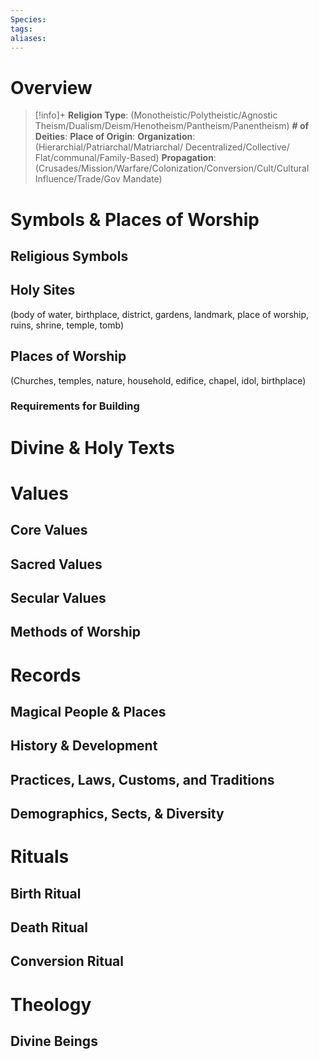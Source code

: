 ```yaml
---
Species: 
tags: 
aliases:
---
```

# Overview
>[!info]+
>**Religion Type**: (Monotheistic/Polytheistic/Agnostic Theism/Dualism/Deism/Henotheism/Pantheism/Panentheism)
>**# of Deities**: 
>**Place of Origin**: 
>**Organization**: (Hierarchial/Patriarchal/Matriarchal/ Decentralized/Collective/ Flat/communal/Family-Based)
>**Propagation**: (Crusades/Mission/Warfare/Colonization/Conversion/Cult/Cultural Influence/Trade/Gov Mandate)

# Symbols & Places of Worship
## Religious Symbols
## Holy Sites
(body of water, birthplace, district, gardens, landmark, place of worship, ruins, shrine, temple, tomb)
## Places of Worship
(Churches, temples, nature, household, edifice, chapel, idol, birthplace)
### Requirements for Building
# Divine & Holy Texts
# Values
## Core Values
## Sacred Values
## Secular Values
## Methods of Worship

# Records
## Magical People & Places
## History & Development
## Practices, Laws, Customs, and Traditions

## Demographics, Sects, & Diversity
# Rituals
## Birth Ritual
## Death Ritual
## Conversion Ritual
# Theology
## Divine Beings

